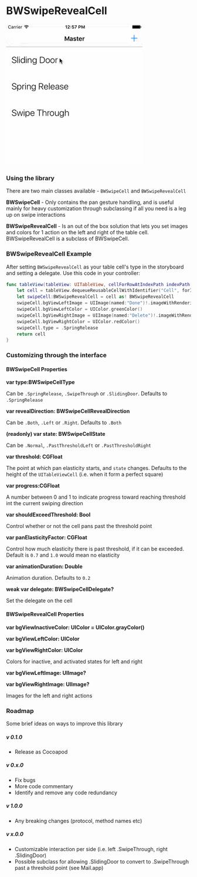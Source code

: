 
# BWSwipeRevealCell

![Example](https://raw.githubusercontent.com/bitwit/BWSwipeRevealCell/master/example.gif)

### Using the library

There are two main classes available - `BWSwipeCell` and `BWSwipeRevealCell`

**BWSwipeCell** - Only contains the pan gesture handling, and is useful mainly for heavy customization through subclassing if all you need is a leg up on swipe interactions

**BWSwipeRevealCell** - Is an out of the box solution that lets you set images and colors for 1 action on the left and right of the table cell. BWSwipeRevealCell is a subclass of BWSwipeCell.


### BWSwipeRevealCell Example
After setting `BWSwipeRevealCell` as your table cell's type in the storyboard and setting a delegate. Use this code in your controller:
```swift
func tableView(tableView: UITableView, cellForRowAtIndexPath indexPath: NSIndexPath) -> UITableViewCell {
    let cell = tableView.dequeueReusableCellWithIdentifier("Cell", forIndexPath: indexPath)
    let swipeCell:BWSwipeRevealCell = cell as! BWSwipeRevealCell
    swipeCell.bgViewLeftImage = UIImage(named:"Done")!.imageWithRenderingMode(.AlwaysTemplate)
    swipeCell.bgViewLeftColor = UIColor.greenColor()
    swipeCell.bgViewRightImage = UIImage(named:"Delete")!.imageWithRenderingMode(.AlwaysTemplate)
    swipeCell.bgViewRightColor = UIColor.redColor()
    swipeCell.type = .SpringRelease
    return cell
}
```

### Customizing through the interface

#### BWSwipeCell Properties

**var type:BWSwipeCellType**

Can be `.SpringRelease`, `.SwipeThrough` or `.SlidingDoor`. Defaults to `.SpringRelease`

**var revealDirection: BWSwipeCellRevealDirection**

Can be `.Both`, `.Left` or `.Right`. Defaults to `.Both`

**(readonly) var state: BWSwipeCellState**

Can be `.Normal`, `.PastThresholdLeft` or `.PastThresholdRight`

**var threshold: CGFloat**

The point at which pan elasticity starts, and `state` changes. Defaults to the height of the `UITableViewCell` (i.e. when it form a perfect square)

**var progress:CGFloat**

A number between 0 and 1 to indicate progress toward reaching threshold int the current swiping direction

**var shouldExceedThreshold: Bool**

Control whether or not the cell pans past the threshold point

**var panElasticityFactor: CGFloat**

Control how much elasticity there is past threshold, if it can be exceeded. Default is `0.7` and `1.0` would mean no elasticity

**var animationDuration: Double**

Animation duration. Defaults to `0.2`

**weak var delegate: BWSwipeCellDelegate?**

Set the delegate on the cell

#### BWSwipeRevealCell Properties

**var bgViewInactiveColor: UIColor = UIColor.grayColor()**

**var bgViewLeftColor: UIColor**

**var bgViewRightColor: UIColor**

Colors for inactive, and activated states for left and right

**var bgViewLeftImage: UIImage?**

**var bgViewRightImage: UIImage?**

Images for the left and right actions

### Roadmap
Some brief ideas on ways to improve this library

##### v 0.1.0
- Release as Cocoapod

##### v 0.x.0
- Fix bugs
- More code commentary
- Identify and remove any code redundancy

##### v 1.0.0
- Any breaking changes (protocol, method names etc)

##### v x.0.0
- Customizable interaction per side (i.e. left .SwipeThrough, right .SlidingDoor)
- Possible subclass for allowing .SlidingDoor to convert to .SwipeThrough past a threshold point (see Mail.app)

